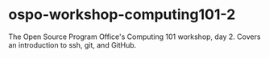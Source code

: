 # ospo-workshop-computing101-2
The Open Source Program Office's Computing 101 workshop, day 2. Covers an introduction to ssh, git, and GitHub.
